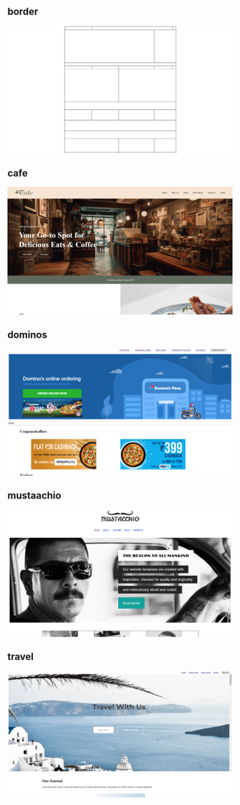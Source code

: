 <h2>border</h2>

<a href=""><img src="borderweb-dis.png"></a>

<h2>cafe</h2>

<a href=""><img src="cafe.png"></a>

<h2>dominos</h2>

<a href=""><img src="dominos.png"></a>

<h2>mustaachio</h2>

<a href=""><img src="mustaachio.png"></a>

<h2>travel</h2>

<a href=""><img src="travel.png"></a>
